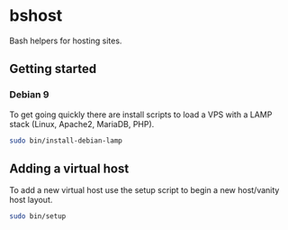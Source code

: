 # bshost
Bash helpers for hosting sites.

## Getting started

### Debian 9

To get going quickly there are install scripts to load a VPS with a LAMP stack (Linux, Apache2, MariaDB, PHP).

```bash
sudo bin/install-debian-lamp
```

## Adding a virtual host 

To add a new virtual host use the setup script to begin a new host/vanity host layout.

```sh
sudo bin/setup 
```
